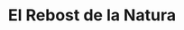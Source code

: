---
title: "El Rebost de la Natura"
url: /castellbisbal/el-rebost-de-la-natura/
shop: alimentación sana
---